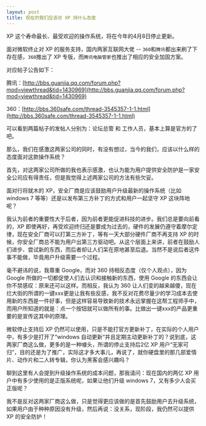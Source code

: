 ```yaml
---
layout: post
title: 现在的我们应该对 XP 持什么态度
---
```

XP 这个寿命最长、最受欢迎的操作系统，将在今年的4月8日停止更新。

面对微软终止对 XP 的服务支持，国内两家互联网大佬 -- `360`和`腾讯`都出来刷了下存在感，`360`推出了 XP 专版，而`腾讯电脑管家`也推出了相应的安全加固方案。

对应帖子公告如下：

腾讯：[http://bbs.guanjia.qq.com/forum.php?mod=viewthread&tid=1430969](http://bbs.guanjia.qq.com/forum.php?mod=viewthread&tid=1430969)

360：[http://bbs.360safe.com/thread-3545357-1-1.html](http://bbs.360safe.com/thread-3545357-1-1.html)

可以看到两篇帖子的发帖人分别为：论坛总管 和 工作人员，基本上算是官方的了吧。

那么，我们在感激这两家公司的同时，有没有想过，当今的我们，应该以什么样的态度面对这款操作系统？

首先，对这两家公司所做的我也表示感激，也认为能为用户提供安全防护是一家安全公司应有得责任，但是我觉得上述两家公司的方法有些欠妥。

面对行将就木的 XP，安全厂商是应该鼓励用户升级最新的操作系统（比如 windows 7 等等）还是以发布第三方补丁的方式和用户一起坚守 XP 这块阵地呢？

我认为前者的重要性大于后者，因为前者更能促进科技的进步。我们总是要向前看的，XP 即使再好，再受欢迎终归还是要成为过去的，硬件的发展仍遵守着摩尔定律，现在安全厂商可以打第三方补丁，等有一天大部分硬件厂商不再支持 XP 的时候，你安全厂商总不能为用户出第三方驱动吧。从这个层面上来讲，前者在鼓励人们进步、尝试新的东西，而后者却让人们呆在原地甚至后退。当然不是说后者这件事不能做，毕竟用户升级需要一个过程。

毫不避讳的说，我尊重 Google，而对 360 持相反态度（仅个人观点），因为 Google 所做的一切都促使人们去认识和接触新的东西，使用 Google 的东西会让你不禁感叹：原来还可以这样。而相反，我认为 360 让人们变的越来越傻，现在烂大街的所谓的一键xxx更是让我有些反感，我不反对花费尽量少的学习成本去使用新的东西是一件好事，但是这样容易导致新的技术永远掌握在这帮工程师手中，而用户所知道的就是：点一个按钮就可以做所有的事。比做出一键xxx的产品更重要的是宣传这其中的原理。

微软停止支持后 XP 仍然可以使用，只是不能打官方更新补丁，在实际的个人用户中，有多少是打开了“windows 自动更新“并且定期主动更新补丁的？说到底，这两家厂商这么做，更多的是一种噱头，所谓的停止支持后2亿 XP 用户“无家可归”，目的还是为了推广，实际这才多大事儿，再说了，就你硬盘里的那几部爱情片、动作片和二人转专辑，你认为黑客会感兴趣吗？

聊到这里有人会提到升级操作系统的成本问题，那我请问：现在国内的两亿 XP 用户中有多少使用的是正版系统呢，如果让他们升级 windows 7，又有多少人会买正版呢？

我不是反对这两家厂商这么做，只是觉得更应该做的是首先鼓励用户去升级系统，如果用户由于种种原因没有升级，然后再说：没关系，现阶段，我仍然可以提供 XP 的安全防护！